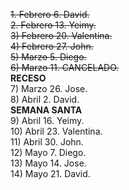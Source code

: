 ~~1. Febrero 6. David.~~  
~~2. Febrero 13. Yeimy.~~  
~~3) Febrero 20. Valentina.~~  
~~4) Febrero 27. John.~~   
~~5) Marzo 5. Diego.~~  
~~6) Marzo 11. CANCELADO.~~  
**RECESO**  
7) Marzo 26. Jose.  
8) Abril 2. David.  
**SEMANA SANTA**  
9) Abril 16. Yeimy.  
10) Abril 23. Valentina.  
11) Abril 30. John.  
12) Mayo 7.  Diego.    
13) Mayo 14. Jose.  
14) Mayo 21. David.  

